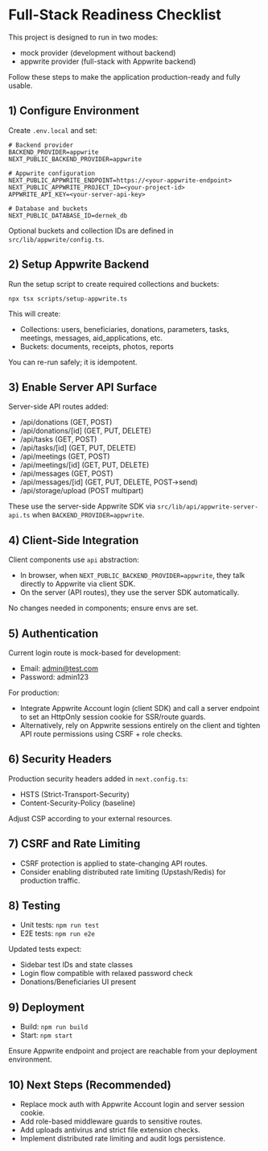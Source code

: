 # Full-Stack Readiness Checklist

This project is designed to run in two modes:
- mock provider (development without backend)
- appwrite provider (full-stack with Appwrite backend)

Follow these steps to make the application production-ready and fully usable.

## 1) Configure Environment

Create `.env.local` and set:

```
# Backend provider
BACKEND_PROVIDER=appwrite
NEXT_PUBLIC_BACKEND_PROVIDER=appwrite

# Appwrite configuration
NEXT_PUBLIC_APPWRITE_ENDPOINT=https://<your-appwrite-endpoint>
NEXT_PUBLIC_APPWRITE_PROJECT_ID=<your-project-id>
APPWRITE_API_KEY=<your-server-api-key>

# Database and buckets
NEXT_PUBLIC_DATABASE_ID=dernek_db
```

Optional buckets and collection IDs are defined in `src/lib/appwrite/config.ts`.

## 2) Setup Appwrite Backend

Run the setup script to create required collections and buckets:

```
npx tsx scripts/setup-appwrite.ts
```

This will create:
- Collections: users, beneficiaries, donations, parameters, tasks, meetings, messages, aid_applications, etc.
- Buckets: documents, receipts, photos, reports

You can re-run safely; it is idempotent.

## 3) Enable Server API Surface

Server-side API routes added:
- /api/donations (GET, POST)
- /api/donations/[id] (GET, PUT, DELETE)
- /api/tasks (GET, POST)
- /api/tasks/[id] (GET, PUT, DELETE)
- /api/meetings (GET, POST)
- /api/meetings/[id] (GET, PUT, DELETE)
- /api/messages (GET, POST)
- /api/messages/[id] (GET, PUT, DELETE, POST->send)
- /api/storage/upload (POST multipart)

These use the server-side Appwrite SDK via `src/lib/api/appwrite-server-api.ts` when `BACKEND_PROVIDER=appwrite`.

## 4) Client-Side Integration

Client components use `api` abstraction:
- In browser, when `NEXT_PUBLIC_BACKEND_PROVIDER=appwrite`, they talk directly to Appwrite via client SDK.
- On the server (API routes), they use the server SDK automatically.

No changes needed in components; ensure envs are set.

## 5) Authentication

Current login route is mock-based for development:
- Email: admin@test.com
- Password: admin123

For production:
- Integrate Appwrite Account login (client SDK) and call a server endpoint to set an HttpOnly session cookie for SSR/route guards.
- Alternatively, rely on Appwrite sessions entirely on the client and tighten API route permissions using CSRF + role checks.

## 6) Security Headers

Production security headers added in `next.config.ts`:
- HSTS (Strict-Transport-Security)
- Content-Security-Policy (baseline)

Adjust CSP according to your external resources.

## 7) CSRF and Rate Limiting

- CSRF protection is applied to state-changing API routes.
- Consider enabling distributed rate limiting (Upstash/Redis) for production traffic.

## 8) Testing

- Unit tests: `npm run test`
- E2E tests: `npm run e2e`

Updated tests expect:
- Sidebar test IDs and state classes
- Login flow compatible with relaxed password check
- Donations/Beneficiaries UI present

## 9) Deployment

- Build: `npm run build`
- Start: `npm start`

Ensure Appwrite endpoint and project are reachable from your deployment environment.

## 10) Next Steps (Recommended)

- Replace mock auth with Appwrite Account login and server session cookie.
- Add role-based middleware guards to sensitive routes.
- Add uploads antivirus and strict file extension checks.
- Implement distributed rate limiting and audit logs persistence.